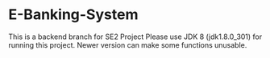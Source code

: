 # E-Banking-System
This is a backend branch for SE2 Project
Please use JDK 8 (jdk1.8.0_301) for running this project. Newer version can make some functions unusable.

